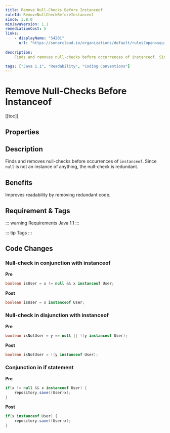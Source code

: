 ```yaml
---
title: Remove Null-Checks Before Instanceof
ruleId: RemoveNullCheckBeforeInstanceof
since: 3.8.0
minJavaVersion: 1.1
remediationCost: 5
links:
    - displayName: "S4201"
      url: "https://sonarcloud.io/organizations/default/rules?open=squid%3AS4201&rule_key=squid%3AS4201"
    
description:
    Finds and removes null-checks before occurrences of instanceof. Since null is not an instance of anything, the null-check is redundant.

tags: ["Java 1.1", "Readability", "Coding Conventions"]
---
```


# Remove Null-Checks Before Instanceof

[[toc]]

## Properties

<RuleProperties />


## Description

Finds and removes null-checks before occurrences of `instanceof`. Since `null` is not an instance of anything, the null-check is redundant.

## Benefits

Improves readability by removing redundant code.

## Requirement & Tags

::: warning Requirements
Java 1.1
:::

::: tip Tags
<TagLinks />
:::

## Code Changes

### Null-check in conjunction with instanceof
__Pre__
```java
boolean isUser = x != null && x instanceof User;
```

__Post__
```java
boolean isUser = x instanceof User;
```

### Null-check in disjunction with instanceof
__Pre__
```java
boolean isNotUser = y == null || !(y instanceof User);
```

__Post__
```java
boolean isNotUser = !(y instanceof User);
```

### Conjunction in if statement 

__Pre__
```java
if(x != null && x instanceof User) {
    repository.save((User)x);
}
```

__Post__
```java
if(x instanceof User) {
    repository.save((User)x);
}
```



<VersionNotice />

